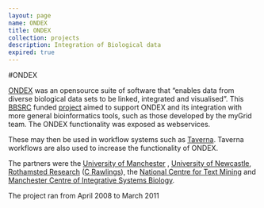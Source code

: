 ```yaml
---
layout: page
name: ONDEX
title: ONDEX
collection: projects
description: Integration of Biological data
expired: true
---
```


#ONDEX

[ONDEX](http://ondex.sourceforge.net/) was an opensource suite of software that “enables data from diverse biological data sets to be linked, integrated and visualised”.
This [BBSRC](http://www.bbsrc.ac.uk/) funded [project](http://www.ondex.org/index.shtml) aimed to support ONDEX and its integration with more general bioinformatics tools, such as those developed by the myGrid team.
The ONDEX functionality was exposed as webservices.

These may then be used in workflow systems such as [Taverna](http://www.taverna.org.uk/). Taverna workflows are also used to increase the functionality of ONDEX.

The partners were the [University of Manchester](http://www.manchester.ac.uk/) , [University of Newcastle](http://www.ncl.ac.uk/), [Rothamsted Research](http://www.rothamsted.ac.uk/) ([C Rawlings](http://www.rothamsted.ac.uk/people/rawlingc)),
the [National Centre for Text Mining](http://www.nactem.ac.uk/) and [Manchester Centre of Integrative Systems Biology](http://www.mcisb.org/).


The project ran from April 2008 to March 2011